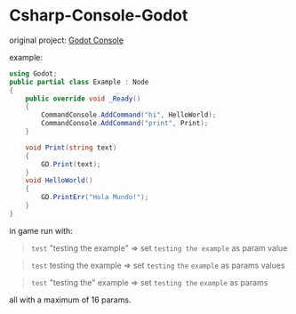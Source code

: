 # Csharp-Console-Godot
original project:
[Godot Console](https://github.com/jitspoe/godot-console)

example:
```c#
using Godot;
public partial class Example : Node
{
	public override void _Ready()
	{
        CommandConsole.AddCommand("hi", HelloWorld);
        CommandConsole.AddCommand("print", Print);
    }

    void Print(string text)
    {
        GD.Print(text);
    }
    void HelloWorld()
    {
        GD.PrintErr("Hola Mundo!");
    }
}

```

in game run with:
> `test` "testing the example" => set `testing the example` as param value

> `test` testing the example => set `testing` `the` `example` as params values

> `test` "testing the" example => set `testing the` `example` as params

all with a maximum of 16 params.
